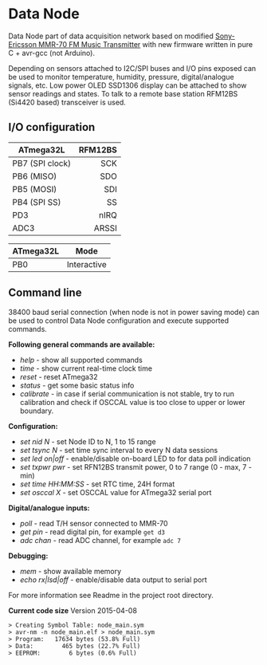 Data Node
=========

Data Node part of data acquisition network based on modified [Sony-Ericsson MMR-70 FM Music Transmitter](http://www.mikrocontroller.net/attachment/140251/MMR70.pdf) with new firmware written in pure C + avr-gcc (not Arduino). 

Depending on sensors attached to I2C/SPI buses and I/O pins exposed can be used to monitor temperature, humidity, pressure, digital/analogue signals, etc. Low power OLED SSD1306 display can be attached to show sensor readings and states. To talk to a remote base station RFM12BS (Si4420 based) transceiver is used.

I/O configuration
-----------------

| ATmega32L       | RFM12BS |
| --------------- |--------:|
| PB7 (SPI clock) | SCK     |
| PB6 (MISO)      | SDO     |
| PB5 (MOSI)      | SDI     |
| PB4 (SPI SS)    | SS      |
| PD3             | nIRQ    |
| ADC3            | ARSSI   |

| ATmega32L | Mode        |
| ----------|-------------|
| PB0       | Interactive |

Command line
------------
38400 baud serial connection (when node is not in power saving mode) can be used to control Data Node configuration and execute supported commands.

**Following general commands are available:**
* _help_ - show all supported commands
* _time_ - show current real-time clock time
* _reset_  - reset ATmega32
* _status_ - get some basic status info
* _calibrate_ - in case if serial communication is not stable, try to run calibration and check if OSCCAL value is too close to upper or lower boundary.

**Configuration:**
* _set nid N_ - set Node ID to N, 1 to 15 range
* _set tsync N_ - set time sync interval to every N data sessions
* _set led on|off_ - enable/disable on-board LED to for data poll indication  
* _set txpwr pwr_ - set RFN12BS transmit power, 0 to 7 range (0 - max, 7 - min)
* _set time HH:MM:SS_ - set RTC time, 24H format
* _set osccal X_ - set OSCCAL value for ATmega32 serial port 

**Digital/analogue inputs:**
* _poll_ - read T/H sensor connected to MMR-70
* _get pin_ - read digital pin, for example `get d3`
* _adc chan_ - read ADC channel, for example `adc 7`

**Debugging:**
* _mem_ - show available memory
* _echo rx|lsd|off_ - enable/disable data output to serial port

For more information see Readme in the project root directory.

**Current code size**
Version 2015-04-08
```
> Creating Symbol Table: node_main.sym
> avr-nm -n node_main.elf > node_main.sym
> Program:   17634 bytes (53.8% Full)
> Data:        465 bytes (22.7% Full)
> EEPROM:        6 bytes (0.6% Full)
```
